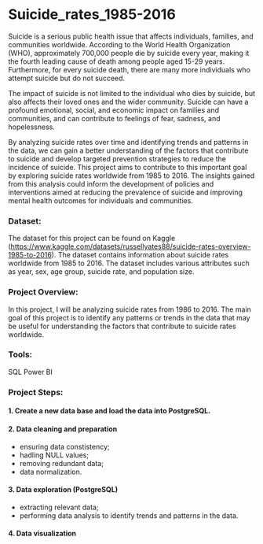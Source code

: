 # Suicide_rates_1985-2016
 
Suicide is a serious public health issue that affects individuals, families, and communities worldwide. According to the World Health Organization (WHO), approximately 700,000 people die by suicide every year, making it the fourth leading cause of death among people aged 15-29 years. Furthermore, for every suicide death, there are many more individuals who attempt suicide but do not succeed.

The impact of suicide is not limited to the individual who dies by suicide, but also affects their loved ones and the wider community. Suicide can have a profound emotional, social, and economic impact on families and communities, and can contribute to feelings of fear, sadness, and hopelessness.

By analyzing suicide rates over time and identifying trends and patterns in the data, we can gain a better understanding of the factors that contribute to suicide and develop targeted prevention strategies to reduce the incidence of suicide. This project aims to contribute to this important goal by exploring suicide rates worldwide from 1985 to 2016. The insights gained from this analysis could inform the development of policies and interventions aimed at reducing the prevalence of suicide and improving mental health outcomes for individuals and communities.

### Dataset: 
 The dataset for this project can be found on Kaggle (https://www.kaggle.com/datasets/russellyates88/suicide-rates-overview-1985-to-2016). The dataset contains information about suicide rates worldwide from 1985 to 2016. The dataset includes various attributes such as year, sex, age group, suicide rate, and population size.
 
 
 ### Project Overview: 
  In this project, I will be analyzing suicide rates from 1986 to 2016. The main goal of this project is to identify any patterns or trends in the data that may be useful for understanding the factors that contribute to suicide rates worldwide.
  
  ### Tools:
  SQL
  Power BI
  
  ### Project Steps:
  #### 1. Create a new data base and load the data into PostgreSQL.
  
  #### 2. Data cleaning and preparation
  - ensuring data constistency;
  - hadling NULL values;
  - removing redundant data;
  - data normalization.

  #### 3. Data exploration (PostgreSQL)
  - extracting relevant data;
  - performing data analysis to identify trends and patterns in the data.


  #### 4. Data visualization
 



